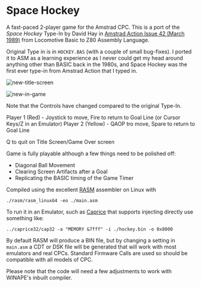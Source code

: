 # Space Hockey

A fast-paced 2-player game for the Amstrad CPC. This is a port of the _Space Hockey_ Type-In by David Hay in [Amstrad Action Issue 42 (March 1989)](https://www.cpcwiki.eu/index.php/Amstrad_Action_March_1989_Type-Ins) from Locomotive Basic to Z80 Assembly Language.

Original Type in is in `HOCKEY.BAS` (with a couple of small bug-fixes). I ported it to ASM as a learning experience as I never could get my head around anything other than BASIC back in the 1980s, and Space Hockey was the first ever type-in from Amstrad Action that I typed in.

![new-title-screen](https://github.com/davemoore22/cpcspacehockey/assets/48893555/648ecc86-79f4-40ca-a562-cdf0046c33f5)

![new-in-game](https://github.com/davemoore22/cpcspacehockey/assets/48893555/7f551b94-57e4-4d9f-baf7-749b87a1d0a1)

Note that the Controls have changed compared to the original Type-In.

Player 1 (Red) - Joystick to move, Fire to return to Goal Line (or Cursor Keys/Z in an Emulator)
Player 2 (Yellow) - QAOP tro move, Spare to return to Goal Line

Q to quit on Title Screen/Game Over screen

Game is fully playable although a few things need to be polished off:

* Diagonal Ball Movement
* Clearing Screen Artifacts after a Goal
* Replicating the BASIC timing of the Game Timer

Compiled using the excellent [RASM](https://github.com/EdouardBERGE/rasm) assembler on Linux with

`./rasm/rasm_linux64 -eo ./main.asm`

To run it in an Emulator, such as [Caprice](https://github.com/ColinPitrat/caprice32/) that supports injecting directly use something like:

`../caprice32/cap32 -a "MEMORY &7fff" -i ./hockey.bin -o 0x8000`

By default RASM will produce a BIN file, but by changing a setting in `main.asm` a CDT or DSK file will be generated that will work with most emulators and real CPCs. Standard Firmware Calls are used so should be compatible with all models of CPC.

Please note that the code will need a few adjustments to work with WINAPE's inbuilt compiler.
